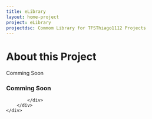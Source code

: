 ```yaml
---
title: eLibrary
layout: home-project
project: eLibrary
projectdsc: Commom Library for TFSThiago1112 Projects
---
```

<div class='row'>
    <div class='col-md-8'>
        <div class="page-header">
            <h1>About this Project</h1>
        </div>
        <p>Comming Soon</p>
    </div>
    <div class='col-md-4'>
        <div class='panel panel-warning'>
            <div class='panel-heading'>
                <h3 class='panel-title'>Comming Soon</h3>
            </div>
            <div class='panel-body'>
                
            </div>
        </div>
    </div>
</div>